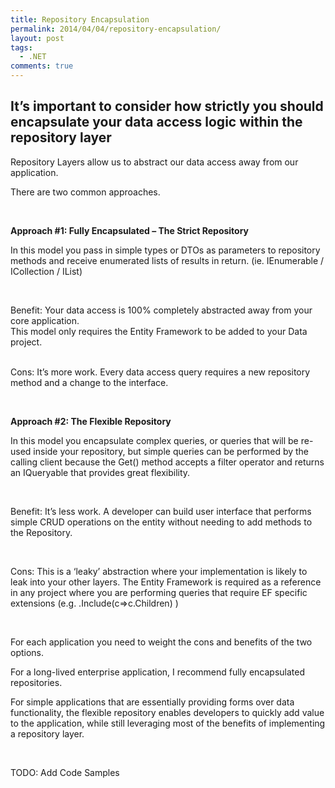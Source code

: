 ```yaml
---
title: Repository Encapsulation
permalink: 2014/04/04/repository-encapsulation/
layout: post
tags:
  - .NET
comments: true
---
```


<h2 class="post-field subtitle post-subtitle">It’s important to consider how strictly you should encapsulate your data access logic within the repository layer</h2><p>Repository Layers allow us to abstract our data access away from our application.</p><p>There are two common approaches.</p><p> </p><p><strong>Approach #1: Fully Encapsulated – The Strict Repository</strong></p><p>In this model you pass in simple types or DTOs as parameters to repository methods and receive enumerated lists of results in return. (ie. IEnumerable / ICollection / IList)</p><p> </p><p>Benefit: Your data access is 100% completely abstracted away from your core application.<br /> This model only requires the Entity Framework to be added to your Data project.</p><p><br /> Cons: It’s more work. Every data access query requires a new repository method and a change to the interface.</p><p> </p><p><strong>Approach #2: The Flexible Repository</strong></p><p>In this model you encapsulate complex queries, or queries that will be re-used inside your repository, but simple queries can be performed by the calling client because the Get() method accepts a filter operator and returns an IQueryable that provides great flexibility.</p><p> </p><p>Benefit: It’s less work. A developer can build user interface that performs simple CRUD operations on the entity without needing to add methods to the Repository.</p><p> </p><p>Cons: This is a ‘leaky’ abstraction where your implementation is likely to leak into your other layers. The Entity Framework is required as a reference in any project where you are performing queries that require EF specific extensions (e.g. .Include(c=>c.Children) )</p><p> </p><p>For each application you need to weight the cons and benefits of the two options.</p><p>For a long-lived enterprise application, I recommend fully encapsulated repositories.</p><p>For simple applications that are essentially providing forms over data functionality, the flexible repository enables developers to quickly add value to the application, while still leveraging most of the benefits of implementing a repository layer.</p><p> </p><p>TODO: Add Code Samples</p>